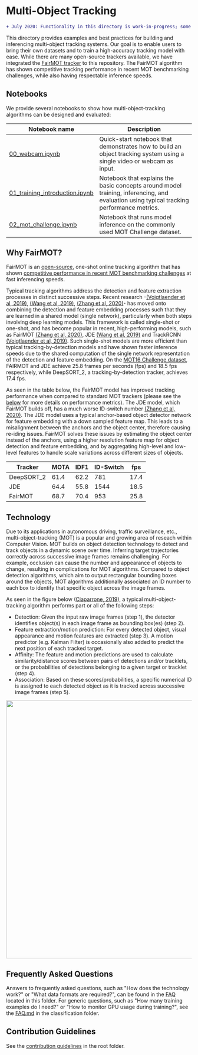 # Multi-Object Tracking

```diff
+ July 2020: Functionality in this directory is work-in-progress; some notebooks may be incomplete.
```

This directory provides examples and best practices for building and inferencing multi-object tracking systems. Our goal is to enable users to bring their own datasets and to train a high-accuracy tracking model with ease. While there are many open-source trackers available, we have integrated the [FairMOT tracker](https://github.com/ifzhang/FairMOT) to this repository. The FairMOT algorithm has shown competitive tracking performance in recent MOT benchmarking challenges, while also having respectable inference speeds.


## Notebooks

We provide several notebooks to show how multi-object-tracking algorithms can be designed and evaluated:

| Notebook name | Description |
| --- | --- |
| [00_webcam.ipynb](./00_webcam.ipynb)| Quick-start notebook that demonstrates how to build an object tracking system using a single video or webcam as input.
| [01_training_introduction.ipynb](./01_training_introduction.ipynb)| Notebook that explains the basic concepts around model training, inferencing, and evaluation using typical tracking performance metrics.|
| [02_mot_challenge.ipynb](./02_mot_challenge.ipynb) | Notebook that runs model inference on the commonly used MOT Challenge dataset. |

## Why FairMOT?
FairMOT is an [open-source](https://github.com/ifzhang/FairMOT), one-shot online tracking algorithm that has shown [competitive performance in recent MOT benchmarking challenges](https://motchallenge.net/method/MOT=3015&chl=5) at fast inferencing speeds.

Typical tracking algorithms address the detection and feature extraction processes in distinct successive steps. Recent research -[(Voigtlaender et al, 2019)](http://openaccess.thecvf.com/content_CVPR_2019/papers/Voigtlaender_MOTS_Multi-Object_Tracking_and_Segmentation_CVPR_2019_paper.pdf), [(Wang et al, 2019)](https://arxiv.org/pdf/1909.12605.pdf), [(Zhang et al, 2020)](https://arxiv.org/pdf/1909.12605.pdf)- has moved onto combining the detection and feature embedding processes such that they are learned in a shared model (single network), particularly when both steps involving deep learning models. This framework is called single-shot or one-shot, and has become popular in recent, high-performing models, such as FairMOT [(Zhang et al, 2020)](https://arxiv.org/pdf/1909.12605.pdf), JDE [(Wang et al, 2019)](https://arxiv.org/pdf/1909.12605.pdf) and TrackRCNN [(Voigtlaender et al, 2019)](http://openaccess.thecvf.com/content_CVPR_2019/papers/Voigtlaender_MOTS_Multi-Object_Tracking_and_Segmentation_CVPR_2019_paper.pdf). Such single-shot models are more efficient than typical tracking-by-detection models and have shown faster inference speeds due to the shared computation of the single network representation of the detection and feature embedding. On the [MOT16 Challenge dataset](https://motchallenge.net/results/MOT16/), FAIRMOT and JDE achieve 25.8 frames per seconds (fps) and 18.5 fps respectively, while DeepSORT_2, a tracking-by-detection tracker, achieves 17.4 fps.

As seen in the table below, the FairMOT model has improved tracking performance when compared to standard MOT trackers (please see the [below](#What-are-the-commonly-used-evaluation-metrics) for more details on performance metrics). The JDE model, which FairMOT builds off, has a much worse ID-switch number [(Zhang et al, 2020)](https://arxiv.org/pdf/1909.12605.pdf). The JDE model uses a typical anchor-based object detector network for feature embedding with a down sampled feature map. This leads to a misalignment between the anchors and the object center, therefore causing re-iding issues. FairMOT solves these issues by estimating the object center instead of the anchors, using a higher resolution feature map for object detection and feature embedding, and by aggregating high-level and low-level features to handle scale variations across different sizes of objects.

<center>

| Tracker  | MOTA | IDF1 |	ID-Switch | fps |
| -------- | ---- | ---- | ---------  | --- |
|DeepSORT_2| 61.4 | 62.2 | 781 | 17.4 |
|JDE| 64.4 | 55.8 | 1544 | 18.5 |
|FairMOT| 68.7 | 70.4 | 953 | 25.8 |

</center>


## Technology
Due to its applications in autonomous driving, traffic surveillance, etc., multi-object-tracking (MOT) is a popular and growing area of reseach within Computer Vision. MOT builds on object detection technology to detect and track objects in a dynamic scene over time. Inferring target trajectories correctly across successive image frames remains challenging. For example, occlusion can cause the number and appearance of objects to change, resulting in complications for MOT algorithms. Compared to object detection algorithms, which aim to output rectangular bounding boxes around the objects, MOT algorithms additionally associated an ID number to each box to identify that specific object across the image frames.

As seen in the figure below ([Ciaparrone, 2019](https://arxiv.org/pdf/1907.12740.pdf)), a typical multi-object-tracking algorithm performs part or all of the following steps:
* Detection: Given the input raw image frames (step 1), the detector identifies object(s) in each image frame as bounding box(es) (step 2).
* Feature extraction/motion prediction: For every detected object, visual appearance and motion features are extracted (step 3). A motion predictor (e.g. Kalman Filter) is occasionally also added to predict the next position of each tracked target.
* Affinity: The feature and motion predictions are used to calculate similarity/distance scores between pairs of detections and/or tracklets, or the probabilities of detections belonging to a given target or tracklet (step 4).
* Association: Based on these scores/probabilities, a specific numerical ID is assigned to each detected object as it is tracked across successive image frames (step 5).

<p align="center">
<img src="./media/figure_motmodules2.jpg" width="700" align="center"/>
</p>

## Frequently Asked Questions

Answers to frequently asked questions, such as "How does the technology work?" or "What data formats are required?", can be found in the [FAQ](FAQ.md) located in this folder. For generic questions, such as "How many training examples do I need?" or "How to monitor GPU usage during training?", see the [FAQ.md](../classification/FAQ.md) in the classification folder.

## Contribution Guidelines

See the [contribution guidelines](../../CONTRIBUTING.md) in the root folder.

